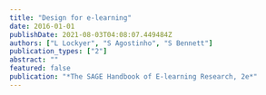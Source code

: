 ```yaml
---
title: "Design for e-learning"
date: 2016-01-01
publishDate: 2021-08-03T04:08:07.449484Z
authors: ["L Lockyer", "S Agostinho", "S Bennett"]
publication_types: ["2"]
abstract: ""
featured: false
publication: "*The SAGE Handbook of E-learning Research, 2e*"
---
```


